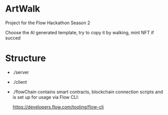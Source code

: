 # ArtWalk
Project for the Flow Hackathon Season 2

Choose the AI generated template, try to copy it by walking, mint NFT if succed

# Structure

- ./server 

- ./client

- ./flowChain contains smart contracts, blockchain connection scripts and is set up for usage via Flow CLI: 

    https://developers.flow.com/tooling/flow-cli
